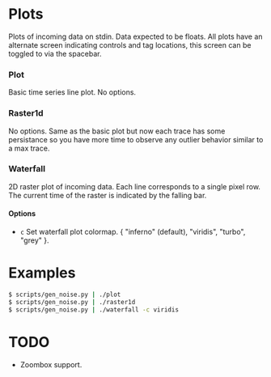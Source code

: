 Plots
=====

Plots of incoming data on stdin. Data expected to be floats. All plots have an
alternate screen indicating controls and tag locations, this screen can be
toggled to via the spacebar.

### Plot

Basic time series line plot. No options.

### Raster1d

No options. Same as the basic plot but now each trace has some persistance so
you have more time to observe any outlier behavior similar to a max trace.

### Waterfall

2D raster plot of incoming data. Each line corresponds to a single pixel row.
The current time of the raster is indicated by the falling bar.

#### Options

- `c` Set waterfall plot colormap. { "inferno" (default), "viridis", "turbo", "grey" }.

Examples
========

```sh
$ scripts/gen_noise.py | ./plot
$ scripts/gen_noise.py | ./raster1d
$ scripts/gen_noise.py | ./waterfall -c viridis
```

TODO
====

- Zoombox support.
